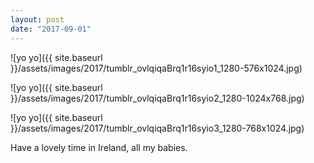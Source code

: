 ```yaml
---
layout: post
date: "2017-09-01"
---
```


![yo yo]({{ site.baseurl }}/assets/images/2017/tumblr_ovlqiqaBrq1r16syio1_1280-576x1024.jpg)

![yo yo]({{ site.baseurl }}/assets/images/2017/tumblr_ovlqiqaBrq1r16syio2_1280-1024x768.jpg)

![yo yo]({{ site.baseurl }}/assets/images/2017/tumblr_ovlqiqaBrq1r16syio3_1280-768x1024.jpg)

Have a lovely time in Ireland, all my babies.
